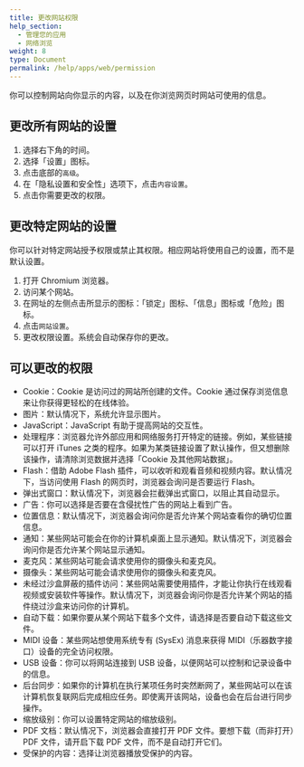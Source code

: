 ```yaml
---
title: 更改网站权限
help_section: 
  - 管理您的应用
  - 网络浏览
weight: 8
type: Document
permalink: /help/apps/web/permission
---
```


你可以控制网站向你显示的内容，以及在你浏览网页时网站可使用的信息。

## 更改所有网站的设置

1. 选择右下角的时间。
2. 选择「设置」图标。
3. 点击底部的`高级`。
4. 在「隐私设置和安全性」选项下，点击`内容设置`。
5. 点击你需要更改的权限。

## 更改特定网站的设置

你可以针对特定网站授予权限或禁止其权限。相应网站将使用自己的设置，而不是默认设置。

1. 打开 Chromium 浏览器。
2. 访问某个网站。
3. 在网址的左侧点击所显示的图标：「锁定」图标、「信息」图标或「危险」图标。
4. 点击`网站设置`。
5. 更改权限设置。系统会自动保存你的更改。

## 可以更改的权限

- Cookie：Cookie 是访问过的网站所创建的文件。Cookie 通过保存浏览信息来让你获得更轻松的在线体验。
- 图片：默认情况下，系统允许显示图片。
- JavaScript：JavaScript 有助于提高网站的交互性。
- 处理程序：浏览器允许外部应用和网络服务打开特定的链接。例如，某些链接可以打开 iTunes 之类的程序。如果为某类链接设置了默认操作，但又想删除该操作，请清除浏览数据并选择「Cookie 及其他网站数据」。
- Flash：借助 Adobe Flash 插件，可以收听和观看音频和视频内容。默认情况下，当访问使用 Flash 的网页时，浏览器会询问是否要运行 Flash。
- 弹出式窗口：默认情况下，浏览器会拦截弹出式窗口，以阻止其自动显示。
- 广告：你可以选择是否要在含侵扰性广告的网站上看到广告。
- 位置信息：默认情况下，浏览器会询问你是否允许某个网站查看你的确切位置信息。
- 通知：某些网站可能会在你的计算机桌面上显示通知。默认情况下，浏览器会询问你是否允许某个网站显示通知。
- 麦克风：某些网站可能会请求使用你的摄像头和麦克风。
- 摄像头：某些网站可能会请求使用你的摄像头和麦克风。
- 未经过沙盒屏蔽的插件访问：某些网站需要使用插件，才能让你执行在线观看视频或安装软件等操作。默认情况下，浏览器会询问你是否允许某个网站的插件绕过沙盒来访问你的计算机。
- 自动下载：如果你要从某个网站下载多个文件，请选择是否要自动下载这些文件。
- MIDI 设备：某些网站想使用系统专有 (SysEx) 消息来获得 MIDI（乐器数字接口）设备的完全访问权限。
- USB 设备：你可以将网站连接到 USB 设备，以便网站可以控制和记录设备中的信息。
- 后台同步：如果你的计算机在执行某项任务时突然断网了，某些网站可以在该计算机恢复联网后完成相应任务。即使离开该网站，设备也会在后台进行同步操作。
- 缩放级别：你可以设置特定网站的缩放级别。
- PDF 文档：默认情况下，浏览器会直接打开 PDF 文件。要想下载（而非打开）PDF 文件，请开启下载 PDF 文件，而不是自动打开它们。
- 受保护的内容：选择让浏览器播放受保护的内容。







